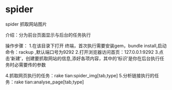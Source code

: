 spider
======

spider 抓取网站图片

介绍：分为前台页面显示与后台的任务执行

操作步骤：
1.在该目录下打开 终端，首次执行需要安装gem，bundle install,启动命令：rackup ,默认端口号为9292
2.打开浏览器访问首页：127.0.0.1:9292 
3.点击‘新建’，创建要抓取网站的信息,添好各项内容，其中的‘标识’是你在后台执行任务时必需要传的参数


4.抓取网页执行的任务：rake tian:spider_img[tab,type]
5.分析链接执行的任务：rake tian:analyse_page[tab,type]


